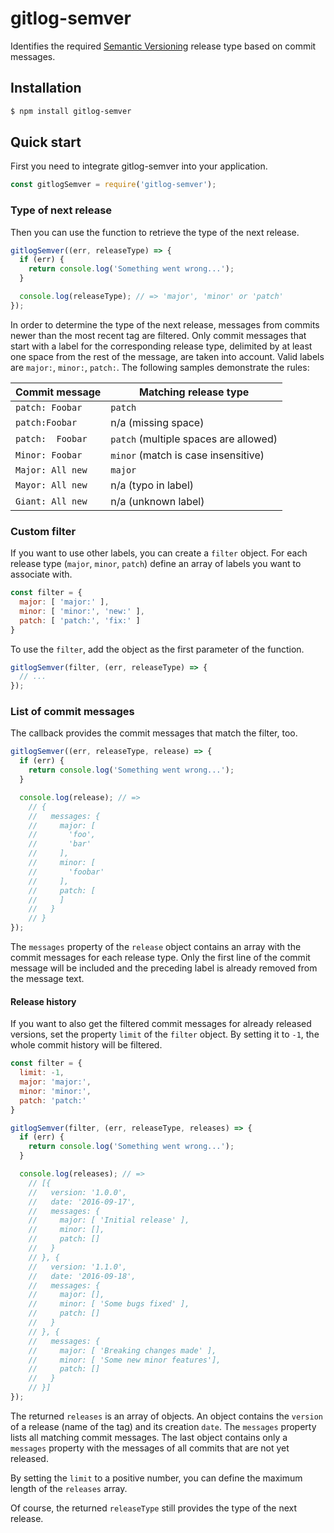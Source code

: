 # gitlog-semver

Identifies the required [Semantic Versioning](http://sermver.org) release type based on commit messages.

## Installation

```bash
$ npm install gitlog-semver
```

## Quick start

First you need to integrate gitlog-semver into your application.

```javascript
const gitlogSemver = require('gitlog-semver');
```

### Type of next release

Then you can use the function to retrieve the type of the next release.

```javascript
gitlogSemver((err, releaseType) => {
  if (err) {
    return console.log('Something went wrong...');
  }

  console.log(releaseType); // => 'major', 'minor' or 'patch'
});
```

In order to determine the type of the next release, messages from commits newer than the most recent tag are filtered. Only commit messages that start with a label for the corresponding release type, delimited by at least one space from the rest of the message, are taken into account. Valid labels are `major:`, `minor:`, `patch:`. The following samples demonstrate the rules:

| Commit message   | Matching release type                 |
|------------------|---------------------------------------|
| `patch: Foobar`  | `patch`                               |
| `patch:Foobar`   | n/a (missing space)                   |
| `patch:  Foobar` | `patch` (multiple spaces are allowed) |
| `Minor: Foobar`  | `minor` (match is case insensitive)   |
| `Major: All new` | `major`                               |
| `Mayor: All new` | n/a (typo in label)                   |
| `Giant: All new` | n/a (unknown label)                   |

### Custom filter

If you want to use other labels, you can create a `filter` object. For each release type (`major`, `minor`, `patch`) define an array of labels you want to associate with.

```javascript
const filter = {
  major: [ 'major:' ],
  minor: [ 'minor:', 'new:' ],
  patch: [ 'patch:', 'fix:' ]
}
```

To use the `filter`, add the object as the first parameter of the function.

```javascript
gitlogSemver(filter, (err, releaseType) => {
  // ...
});
```

### List of commit messages

The callback provides the commit messages that match the filter, too.

```javascript
gitlogSemver((err, releaseType, release) => {
  if (err) {
    return console.log('Something went wrong...');
  }

  console.log(release); // =>
    // {
    //   messages: {
    //     major: [
    //       'foo',
    //       'bar'
    //     ],
    //     minor: [
    //       'foobar'
    //     ],
    //     patch: [
    //     ]
    //   }
    // }
});
```

The `messages` property of the `release` object contains an array with the commit messages for each release type. Only the first line of the commit message will be included and the preceding label is already removed from the message text.

#### Release history

If you want to also get the filtered commit messages for already released versions, set the property `limit` of the `filter` object. By setting it to `-1`, the whole commit history will be filtered.

```javascript
const filter = {
  limit: -1,
  major: 'major:',
  minor: 'minor:',
  patch: 'patch:'  
}

gitlogSemver(filter, (err, releaseType, releases) => {
  if (err) {
    return console.log('Something went wrong...');
  }

  console.log(releases); // =>
    // [{
    //   version: '1.0.0',
    //   date: '2016-09-17',
    //   messages: {
    //     major: [ 'Initial release' ],
    //     minor: [],
    //     patch: []
    //   }
    // }, {
    //   version: '1.1.0',
    //   date: '2016-09-18',
    //   messages: {
    //     major: [],
    //     minor: [ 'Some bugs fixed' ],
    //     patch: []
    //   }
    // }, {
    //   messages: {
    //     major: [ 'Breaking changes made' ],
    //     minor: [ 'Some new minor features'],
    //     patch: []
    //   }
    // }]
});
```

The returned `releases` is an array of objects. An object contains the `version` of a release (name of the tag) and its creation `date`. The `messages` property lists all matching commit messages. The last object contains only a `messages` property with the messages of all commits that are not yet released.

By setting the `limit` to a positive number, you can define the maximum length of the `releases` array.

Of course, the returned `releaseType` still provides the type of the next release.
